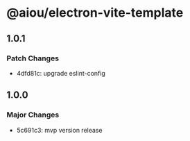 # @aiou/electron-vite-template

## 1.0.1

### Patch Changes

- 4dfd81c: upgrade eslint-config

## 1.0.0

### Major Changes

- 5c691c3: mvp version release

